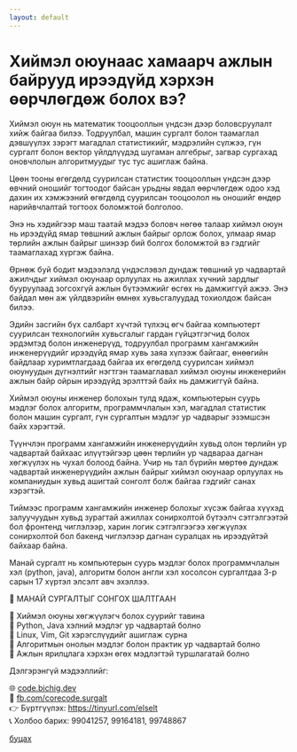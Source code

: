 ```yaml
---
layout: default
---
```


# Хиймэл оюунаас хамаарч ажлын байрууд ирээдүйд хэрхэн өөрчлөгдөж болох вэ?

Хиймэл оюун нь математик тооцооллын үндсэн дээр боловсруулалт хийж байгаа билээ. Тодруулбал, машин сургалт болон таамаглал дэвшүүлэх зэрэгт магадлал статистикийг, мэдрэлийн сүлжээ, гүн сургалт болон вектор үйлдлүүдэд шугаман алгебрыг, загвар сургахад оновчлолын алгоритмуудыг тус тус ашиглаж байна.

Цөөн тооны өгөгдөлд суурилсан статистик тооцооллын үндсэн дээр өвчний оношийг тогтоодог байсан урьдны явдал өөрчлөгдөж одоо хэд дахин их хэмжээний өгөгдөлд суурилсан тооцоолол нь оношийг өндөр нарийвчлалтай тогтоох боломжтой болголоо.

Энэ нь хэдийгээр маш таатай мэдээ боловч нөгөө талаар хиймэл оюун нь ирээдүйд ямар төвшний ажлын байрыг орлож болох, улмаар ямар төрлийн ажлын байрыг шинээр бий болгох боломжтой вэ гэдгийг таамаглахад хүргэж байна.

Өрнөж буй бодит мэдээлэлд үндэслэвэл дундаж төвшний ур чадвартай ажилчдыг хиймэл оюунаар орлуулах нь ажиллах хүчний зардлыг бууруулаад зогсохгүй ажлын бүтээмжийг өсгөх нь дамжиггүй ажээ. Энэ байдал мөн аж үйлдвэрийн өмнөх хувьсгалуудад тохиолдож байсан билээ.

Эдийн засгийн бүх салбарт хүчтэй түлхэц өгч байгаа компьютерт суурилсан технологийн хувьсгалыг гардан гүйцэтгэгчид болох эрдэмтэд болон инженерүүд, тодруулбал программ хангамжийн инженерүүдийг ирээдүйд ямар хувь заяа хүлээж байгааг, өнөөгийн байдлаар хуримтлагдаад байгаа их өгөгдөлд суурилсан хиймэл оюунуудын дүгнэлтийг нэгтгэн таамаглавал хиймэл оюуны инженерийн ажлын байр ойрын ирээдүйд эрэлттэй байх нь дамжиггүй байна.

Хиймэл оюуны инженер болохын тулд ядаж, компьютерын суурь мэдлэг болох алгоритм, программчлалын хэл, магадлал статистик болон машин сургалт, гүн сургалтын мэдлэг ур чадварыг эзэмшсэн байх хэрэгтэй.

Түүнчлэн программ хангамжийн инженерүүдийн хувьд олон төрлийн ур чадвартай байхаас илүүтэйгээр цөөн төрлийн ур чадвараа дагнан хөгжүүлэх нь чухал болоод байна. Учир нь тал бүрийн мөртөө дундаж чадвартай инженерүүдийн ажлын байрыг хиймэл оюунаар орлуулах нь компаниудын хувьд ашигтай сонголт болж байгаа гэдгийг санах хэрэгтэй.

Тиймээс программ хангамжийн инженер болохыг хүсэж байгаа хүүхэд залуучуудын хувьд зурагтай ажиллах сонирхолтой бүтээлч сэтгэлгээтэй бол фронтенд чиглэлээр, харин логик сэтгэлгээгээ хөгжүүлэх сонирхолтой бол бакенд чиглэлээр дагнан суралцах нь ирээдүйтэй байхаар байна.

Манай сургалт нь компьютерын суурь мэдлэг болох программчлалын хэл (python, java), алгоритм болон англи хэл хосолсон сургалтдаа 3-р сарын 17 хүртэл элсэлт авч эхэллээ.

📢 МАНАЙ СУРГАЛТЫГ СОНГОХ ШАЛТГААН

🌟 Хиймэл оюуны хөгжүүлэгч болох суурийг тавина\
🔹 Python, Java хэлний мэдлэг ур чадвартай болно\
🔹 Linux, Vim, Git хэрэгслүүдийг ашиглаж сурна\
🌟 Алгоритмын онолын мэдлэг болон практик ур чадвартай болно\
🎯 Ажлын ярилцлага хэрхэн өгөх мэдлэгтэй туршлагатай болно

Дэлгэрэнгүй мэдээллийг:

🌐 [code.bichig.dev](https://code.bichig.dev) \
📌 [fb.com/corecode.surgalt](https://fb.com/corecode.surgalt) \
👉 Бүртгүүлэх: https://tinyurl.com/elselt \
📞 Холбоо барих: 99041257, 99164181, 99748867

   
[буцах](./)

